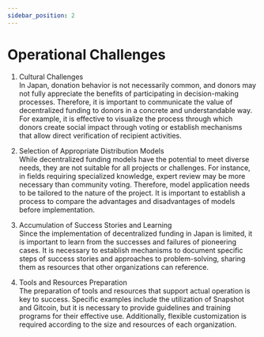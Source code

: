 ```yaml
---
sidebar_position: 2
---
```


# Operational Challenges

1. Cultural Challenges\
   In Japan, donation behavior is not necessarily common, and donors may not fully appreciate the benefits of participating in decision-making processes. Therefore, it is important to communicate the value of decentralized funding to donors in a concrete and understandable way. For example, it is effective to visualize the process through which donors create social impact through voting or establish mechanisms that allow direct verification of recipient activities.

2. Selection of Appropriate Distribution Models\
   While decentralized funding models have the potential to meet diverse needs, they are not suitable for all projects or challenges. For instance, in fields requiring specialized knowledge, expert review may be more necessary than community voting. Therefore, model application needs to be tailored to the nature of the project. It is important to establish a process to compare the advantages and disadvantages of models before implementation.

3. Accumulation of Success Stories and Learning\
   Since the implementation of decentralized funding in Japan is limited, it is important to learn from the successes and failures of pioneering cases. It is necessary to establish mechanisms to document specific steps of success stories and approaches to problem-solving, sharing them as resources that other organizations can reference.

4. Tools and Resources Preparation\
   The preparation of tools and resources that support actual operation is key to success. Specific examples include the utilization of Snapshot and Gitcoin, but it is necessary to provide guidelines and training programs for their effective use. Additionally, flexible customization is required according to the size and resources of each organization. 